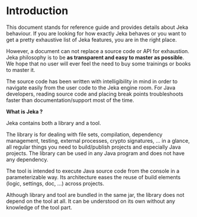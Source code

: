 # Introduction

This document stands for reference guide and provides details about Jeka behaviour. If you are looking for 
how exactly Jeka behaves or you want to get a pretty exhaustive list of Jeka features, you are in the right place.

However, a document can not replace a source code or API for exhaustion. Jeka philosophy is to be **as transparent and 
easy to master as possible**. We hope that no user will ever feel the need to buy some trainings or books to master it.

The source code has been written with intelligibility in mind in order to navigate easily from the user code 
to the Jeka engine room. For Java developers, reading source code and placing break points troubleshoots faster 
than documentation/support most of the time.  

**What is Jeka ?**

Jeka contains both a library and a tool. 

The library is for dealing with file sets, compilation, dependency management, testing, 
external processes, crypto signatures, ... in a glance, all regular things you need to build/publish projects and especially Java projects. 
The library can be used in any Java program and does not have any dependency.

The tool is intended to execute Java source code from the console in a parameterizable way. Its architecture eases the 
reuse of build elements (logic, settings, doc, ...) across projects. 

Although library and tool are bundled in the same jar, the library does not depend on the tool at all. It can be understood 
on its own without any knowledge of the tool part.


